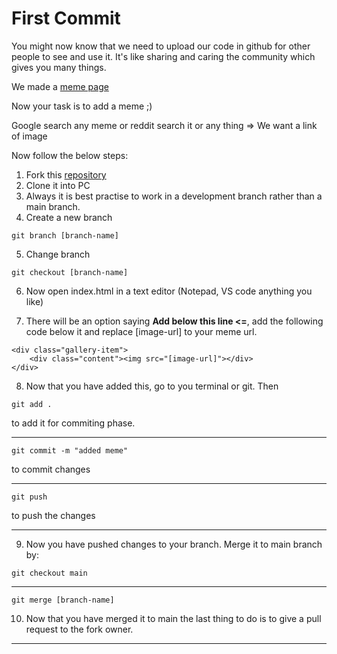 # First Commit

You might now know that we need to upload our code in github for other people to see and use it. It's like sharing and caring the community which gives you many things. 


We made a [meme page](https://joshi008.github.io/gitify-meme/)

Now your task is to add a meme ;) 

Google search any meme or reddit search it or any thing => We want a link of image

Now follow the below steps:

1. Fork this [repository](https://github.com/joshi008/gitify-meme)
2. Clone it into PC
3. Always it is best practise to work in a development branch rather than a main branch.
4. Create a new branch 
```
git branch [branch-name]
```
5. Change branch
```
git checkout [branch-name]
```

6. Now open index.html in a text editor (Notepad, VS code anything you like)

7. There will be an option saying **Add below this line <=**, add the following code below it and replace [image-url] to your meme url. 

```
<div class="gallery-item">
    <div class="content"><img src="[image-url]"></div>
</div>
```

8. Now that you have added this, go to you terminal or git. Then 

```
git add .
```
to add it for commiting phase.

-----------

```
git commit -m "added meme"
```
to commit changes

-----------

```
git push
```
to push the changes

------------

9. Now you have pushed changes to your branch. Merge it to main branch by: 

```
git checkout main
```
-----------
```
git merge [branch-name]
```

10. Now that you have merged it to main the last thing to do is to give a pull request to the fork owner. 

-----------